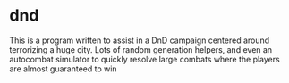 # dnd
This is a program written to assist in a DnD campaign centered around terrorizing a huge city.
Lots of random generation helpers, and even an autocombat simulator to quickly resolve large combats where the players are almost guaranteed to win
